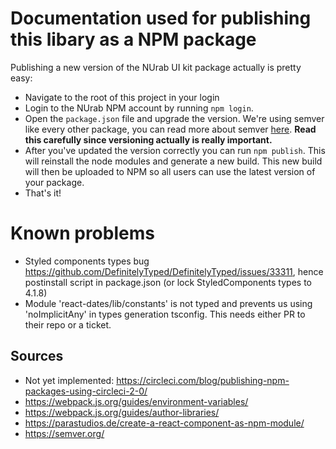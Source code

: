 # Documentation used for publishing this libary as a NPM package

Publishing a new version of the NUrab UI kit package actually is pretty easy:
- Navigate to the root of this project in your login
- Login to the NUrab NPM account by running `npm login`.
- Open the `package.json` file and upgrade the version. We're using semver like every other package, you can read more about semver [here](https://semver.org/). **Read this carefully since versioning actually is really important.**
- After you've updated the version correctly you can run `npm publish`. This will reinstall the node modules and generate a new build. This new build will then be uploaded to NPM so all users can use the latest version of your package.
- That's it!

# Known problems
- Styled components types bug https://github.com/DefinitelyTyped/DefinitelyTyped/issues/33311, hence postinstall script in package.json (or lock StyledComponents types to 4.1.8)
- Module 'react-dates/lib/constants' is not typed and prevents us using 'noImplicitAny' in types generation tsconfig. This needs either PR to their repo or a ticket.

## Sources
- Not yet implemented: https://circleci.com/blog/publishing-npm-packages-using-circleci-2-0/
- https://webpack.js.org/guides/environment-variables/
- https://webpack.js.org/guides/author-libraries/
- https://parastudios.de/create-a-react-component-as-npm-module/
- https://semver.org/
